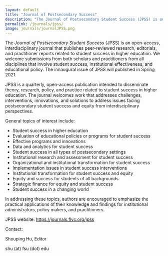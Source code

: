 ```yaml
---
layout: default
title: "Journal of Postsecondary Success"
description: "The Journal of Postsecondary Student Success (JPSS) is an open-access, interdisciplinary journal that publishes peer-reviewed research, editorials, and practitioner reports related to student success in higher education."
permalink: /journals/jpss/
image: journals/journalJPSS.png
---
```


The *Journal of Postsecondary Student Success* (JPSS) is an open-access, interdisciplinary journal that publishes peer-reviewed research, editorials, and practitioner reports related to student success in higher education. We welcome submissions from both scholars and practitioners from all disciplines that involve student success, institutional effectiveness, and educational policy. The innaugural issue of JPSS will published in Spring 2021.

JPSS is a quarterly, open-access publication intended to disseminate theory, research, policy, and practice related to student success in higher education. The journal welcomes work that addresses challenges, interventions, innovations, and solutions to address issues facing postsecondary student success and equity from interdisciplinary perspectives.

General topics of interest include:

- Student success in higher education
- Evaluation of educational policies or programs for student success
- Effective programs and innovations
- Data and analytics for student success
- Student success in all types of postsecondary settings
- Institutional research and assessment for student success
- Organizational and institutional transformation for student success
- Implementation issues in student success interventions
- Institutional transformation for student success and equity
- Equity and success for students of all backgrounds
- Strategic finance for equity and student success
- Student success in a changing world

In addressing these topics, authors are encouraged to emphasize the practical applications of their knowledge and findings for institutional administrators, policy makers, and practitioners.  

JPSS website: <a href="https://journals.flvc.org/jpss" target="_blank">https://journals.flvc.org/jpss</a>

Contact:

Shouping Hu, Editor

shu (at) fsu (dot) edu
